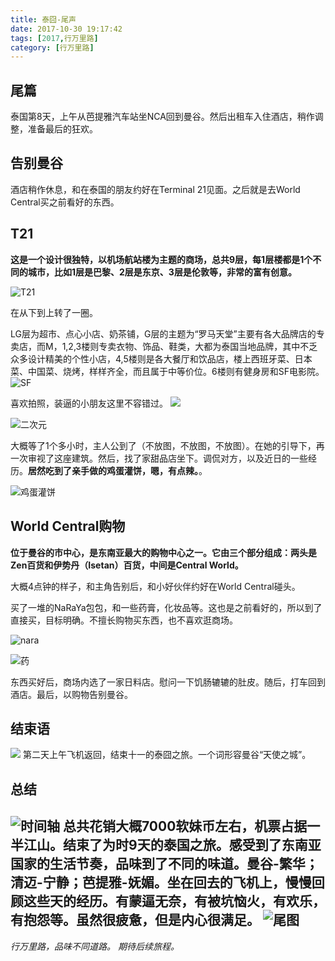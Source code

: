 ```yaml
---
title: 泰囧-尾声
date: 2017-10-30 19:17:42
tags: [2017,行万里路]
category: [行万里路]
---
```

## 尾篇
泰国第8天，上午从芭提雅汽车站坐NCA回到曼谷。然后出租车入住酒店，稍作调整，准备最后的狂欢。

## 告别曼谷
酒店稍作休息，和在泰国的朋友约好在Terminal 21见面。之后就是去World Central买之前看好的东西。
<!--more-->

## T21
**这是一个设计很独特，以机场航站楼为主题的商场，总共9层，每1层楼都是1个不同的城市，比如1层是巴黎、2层是东京、3层是伦敦等，非常的富有创意。**

![T21](https://github.com/alanzhang211/blog-image/raw/master//2017/10/%E6%B3%B0%E5%9B%BD/%E5%B0%BE%E5%A3%B0/T21.jpg)

在从下到上转了一圈。

LG层为超市、点心小店、奶茶铺，G层的主题为“罗马天堂”主要有各大品牌店的专卖店，而M，1,2,3楼则专卖衣物、饰品、鞋类，大都为泰国当地品牌，其中不乏众多设计精美的个性小店，4,5楼则是各大餐厅和饮品店，楼上西班牙菜、日本菜、中国菜、烧烤，样样齐全，而且属于中等价位。6楼则有健身房和SF电影院。
![SF](https://github.com/alanzhang211/blog-image/raw/master//2017/10/%E6%B3%B0%E5%9B%BD/%E5%B0%BE%E5%A3%B0/sf.jpg)

喜欢拍照，装逼的小朋友这里不容错过。
![](https://github.com/alanzhang211/blog-image/raw/master//2017/10/%E6%B3%B0%E5%9B%BD/%E5%B0%BE%E5%A3%B0/%E6%A1%A5.jpg)

![二次元](https://github.com/alanzhang211/blog-image/raw/master//2017/10/%E6%B3%B0%E5%9B%BD/%E5%B0%BE%E5%A3%B0/%E4%BA%8C%E6%AC%A1%E5%85%83.jpg)

大概等了1个多小时，主人公到了（不放图，不放图，不放图）。在她的引导下，再一次审视了这座建筑。然后，找了家甜品店坐下。调侃对方，以及近日的一些经历。**居然吃到了亲手做的鸡蛋灌饼，嗯，有点辣。**。

![鸡蛋灌饼](https://github.com/alanzhang211/blog-image/raw/master//2017/10/%E6%B3%B0%E5%9B%BD/%E5%B0%BE%E5%A3%B0/%E9%B8%A1%E8%9B%8B%E7%81%8C%E9%A5%BC.jpg)

## World Central购物
**位于曼谷的市中心，是东南亚最大的购物中心之一。它由三个部分组成：两头是Zen百货和伊势丹（Isetan）百货，中间是Central World。**

大概4点钟的样子，和主角告别后，和小好伙伴约好在World Central碰头。

买了一堆的NaRaYa包包，和一些药膏，化妆品等。这也是之前看好的，所以到了直接买，目标明确。不擅长购物买东西，也不喜欢逛商场。

![nara](https://github.com/alanzhang211/blog-image/raw/master//2017/10/%E6%B3%B0%E5%9B%BD/%E5%B0%BE%E5%A3%B0/nara.jpg)

![药](https://github.com/alanzhang211/blog-image/raw/master//2017/10/%E6%B3%B0%E5%9B%BD/%E5%B0%BE%E5%A3%B0/%E8%8D%AF.jpg)

东西买好后，商场内选了一家日料店。慰问一下饥肠辘辘的肚皮。随后，打车回到酒店。最后，以购物告别曼谷。

## 结束语
![](https://github.com/alanzhang211/blog-image/raw/master//2017/10/%E6%B3%B0%E5%9B%BD/%E5%B0%BE%E5%A3%B0/%E5%A5%B6%E6%98%94.jpg)
第二天上午飞机返回，结束十一的泰囧之旅。一个词形容曼谷“天使之城”。

## 总结
![时间轴](https://github.com/alanzhang211/blog-image/raw/master//2017/10/%E6%B3%B0%E5%9B%BD/%E5%B0%BE%E5%A3%B0/%E6%97%B6%E9%97%B4%E8%BD%B4.jpg)
总共花销大概7000软妹币左右，机票占据一半江山。结束了为时9天的泰国之旅。感受到了东南亚国家的生活节奏，品味到了不同的味道。曼谷-繁华；清迈-宁静；芭提雅-妩媚。坐在回去的飞机上，慢慢回顾这些天的经历。有蒙逼无奈，有被坑恼火，有欢乐，有抱怨等。虽然很疲惫，但是内心很满足。
![尾图](https://github.com/alanzhang211/blog-image/raw/master//2017/10/%E6%B3%B0%E5%9B%BD/%E5%B0%BE%E5%A3%B0/%E5%B0%BE%E5%9B%BE.jpg)
---
*行万里路，品味不同道路。 期待后续旅程。*
